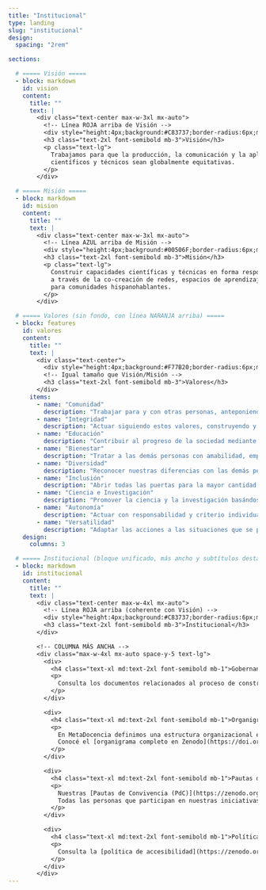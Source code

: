 ```yaml
---
title: "Institucional"
type: landing
slug: "institucional"
design:
  spacing: "2rem"

sections:

  # ===== Visión =====
  - block: markdown
    id: vision
    content:
      title: ""
      text: |
        <div class="text-center max-w-3xl mx-auto">
          <!-- Línea ROJA arriba de Visión -->
          <div style="height:4px;background:#C83737;border-radius:6px;margin:0 auto 1.5rem auto;width:120px;"></div>
          <h3 class="text-2xl font-semibold mb-3">Visión</h3>
          <p class="text-lg">
            Trabajamos para que la producción, la comunicación y la aplicación de saberes
            científicos y técnicos sean globalmente equitativas.
          </p>
        </div>

  # ===== Misión =====
  - block: markdown
    id: mision
    content:
      title: ""
      text: |
        <div class="text-center max-w-3xl mx-auto">
          <!-- Línea AZUL arriba de Misión -->
          <div style="height:4px;background:#00506F;border-radius:6px;margin:0 auto 1.5rem auto;width:120px;"></div>
          <h3 class="text-2xl font-semibold mb-3">Misión</h3>
          <p class="text-lg">
            Construir capacidades científicas y técnicas en forma responsable y con mirada local,
            a través de la co-creación de redes, espacios de aprendizaje y recursos accesibles
            para comunidades hispanohablantes.
          </p>
        </div>

  # ===== Valores (sin fondo, con línea NARANJA arriba) =====
  - block: features
    id: valores
    content:
      title: ""
      text: |
        <div class="text-center">
          <div style="height:4px;background:#F77B20;border-radius:6px;margin:0 auto 1.25rem auto;width:120px;"></div>
          <!-- Igual tamaño que Visión/Misión -->
          <h3 class="text-2xl font-semibold mb-3">Valores</h3>
        </div>
      items:
        - name: "Comunidad"
          description: "Trabajar para y con otras personas, anteponiendo los intereses colectivos por sobre los intereses individuales."
        - name: "Integridad"
          description: "Actuar siguiendo estos valores, construyendo y cuidando la confianza, mediante la apertura y la transparencia (con atención a la privacidad), rindiendo cuentas por nuestras acciones."
        - name: "Educación"
          description: "Contribuir al progreso de la sociedad mediante los aprendizajes comunitarios y personales."
        - name: "Bienestar"
          description: "Tratar a las demás personas con amabilidad, empatía y respeto, priorizando la salud mental y física, para mantener un ambiente de trabajo saludable y seguro."
        - name: "Diversidad"
          description: "Reconocer nuestras diferencias con las demás personas y darle la bienvenida respetuosa a todas las diferencias."
        - name: "Inclusión"
          description: "Abrir todas las puertas para la mayor cantidad de personas posible, mediante la accesibilidad universal y el reconocimiento por el trabajo realizado."
        - name: "Ciencia e Investigación"
          description: "Promover la ciencia y la investigación basándose en la teoría, el razonamiento, la experiencia y la evidencia resultante."
        - name: "Autonomía"
          description: "Actuar con responsabilidad y criterio individual, colectivo o regional, según corresponda en cada caso."
        - name: "Versatilidad"
          description: "Adaptar las acciones a las situaciones que se presentan."
    design:
      columns: 3

  # ===== Institucional (bloque unificado, más ancho y subtítulos destacados) =====
  - block: markdown
    id: institucional
    content:
      title: ""
      text: |
        <div class="text-center max-w-4xl mx-auto">
          <!-- Línea ROJA arriba (coherente con Visión) -->
          <div style="height:4px;background:#C83737;border-radius:6px;margin:0 auto 1.25rem auto;width:120px;"></div>
          <h3 class="text-2xl font-semibold mb-3">Institucional</h3>
        </div>

        <!-- COLUMNA MÁS ANCHA -->
        <div class="max-w-4xl mx-auto space-y-5 text-lg">
          <div>
            <h4 class="text-xl md:text-2xl font-semibold mb-1">Gobernanza</h4>
            <p>
              Consulta los documentos relacionados al proceso de construcción colectiva de la [Gobernanza comunitaria de MetaDocencia](https://zenodo.org/records/12522913).
            </p>
          </div>

          <div>
            <h4 class="text-xl md:text-2xl font-semibold mb-1">Organigrama</h4>
            <p>
              En MetaDocencia definimos una estructura organizacional eficiente y versátil para afrontar los desafíos que tenemos por delante.
              Conocé el [organigrama completo en Zenodo](https://doi.org/10.5281/zenodo.11456152).
            </p>
          </div>

          <div>
            <h4 class="text-xl md:text-2xl font-semibold mb-1">Pautas de convivencia</h4>
            <p>
              Nuestras [Pautas de Convivencia (PdC)](https://zenodo.org/records/12534196) son la base que guía cada actividad y colaboración en MetaDocencia. Fueron construidas colectivamente y reflejan nuestra visión, misión y valores.
              Todas las personas que participan en nuestras iniciativas se comprometen a respetarlas y promoverlas.
            </p>
          </div>

          <div>
            <h4 class="text-xl md:text-2xl font-semibold mb-1">Política de accesibilidad</h4>
            <p>
              Consulta la [política de accesibilidad](https://zenodo.org/records/10514982) que sigue MetaDocencia para acceder a los criterios y buenas prácticas que configuran nuestro marco de trabajo.
            </p>
          </div>
        </div>
---
```

